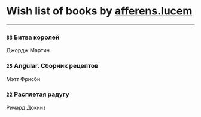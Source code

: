 # Wish list of books by [afferens.lucem](http://vk.com/id196071655)
---

### `83` Битва королей
Джордж Мартин

### `25` Angular. Сборник рецептов
Мэтт Фрисби

### `22` Расплетая радугу
Ричард Докинз

